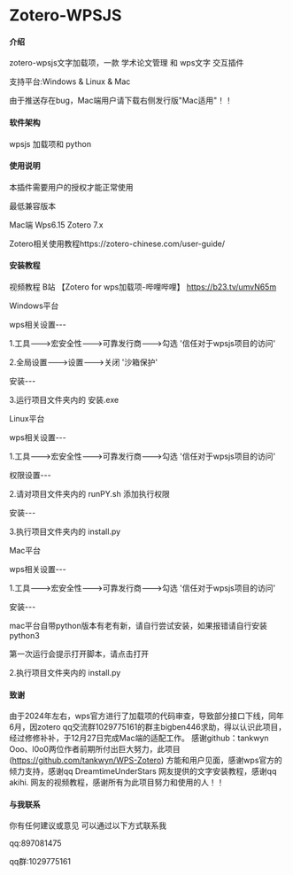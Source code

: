 # Zotero-WPSJS

#### 介绍

zotero-wpsjs文字加载项，一款 学术论文管理 和 wps文字 交互插件

支持平台:Windows & Linux & Mac

由于推送存在bug，Mac端用户请下载右侧发行版"Mac适用"！！

#### 软件架构

wpsjs 加载项和 python
	
#### 使用说明

本插件需要用户的授权才能正常使用

最低兼容版本

Mac端 Wps6.15   Zotero 7.x

Zotero相关使用教程https://zotero-chinese.com/user-guide/
#### 安装教程

视频教程 B站 【Zotero for wps加载项-哔哩哔哩】 https://b23.tv/umvN65m

Windows平台

  wps相关设置---

   1.工具--->宏安全性--->可靠发行商--->勾选 '信任对于wpsjs项目的访问'

   2.全局设置--->设置--->关闭 '沙箱保护'

   安装---

   3.运行项目文件夹内的  安装.exe

Linux平台

  wps相关设置---

   1.工具--->宏安全性--->可靠发行商--->勾选 '信任对于wpsjs项目的访问'

   权限设置---

   2.请对项目文件夹内的 runPY.sh 添加执行权限

   安装---

   3.执行项目文件夹内的 install.py

   Mac平台

  wps相关设置---

   1.工具--->宏安全性--->可靠发行商--->勾选 '信任对于wpsjs项目的访问'

   安装---

   mac平台自带python版本有老有新，请自行尝试安装，如果报错请自行安装python3
   
   第一次运行会提示打开脚本，请点击打开

   2.执行项目文件夹内的 install.py

#### 致谢 
  由于2024年左右，wps官方进行了加载项的代码审查，导致部分接口下线，同年6月，因zotero qq交流群1029775161的群主bigben446求助，得以认识此项目，经过修修补补，于12月27日完成Mac端的适配工作。
  感谢github：tankwyn Ooo、l0o0两位作者前期所付出巨大努力，此项目 (https://github.com/tankwyn/WPS-Zotero) 方能和用户见面，感谢wps官方的倾力支持，感谢qq DreamtimeUnderStars 网友提供的文字安装教程，感谢qq akihi. 网友的视频教程，感谢所有为此项目努力和使用的人！！


#### 与我联系

你有任何建议或意见 可以通过以下方式联系我

qq:897081475

qq群:1029775161

